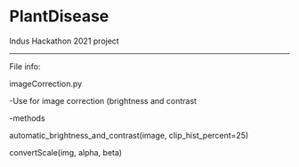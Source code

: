 # PlantDisease
Indus Hackathon 2021 project

---
File info:

imageCorrection.py

-Use for image correction (brightness and contrast

-methods

automatic_brightness_and_contrast(image, clip_hist_percent=25)

convertScale(img, alpha, beta)
